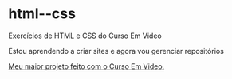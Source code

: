 # html--css
 Exercícios de HTML e CSS do Curso Em Video

Estou aprendendo a criar sites e agora vou gerenciar repositórios

<a href="https://luismoraes7.github.io/html--css/ex026-desafio-corrigido/desafiocorrigido.html">Meu maior projeto feito com o Curso Em Video.</a>